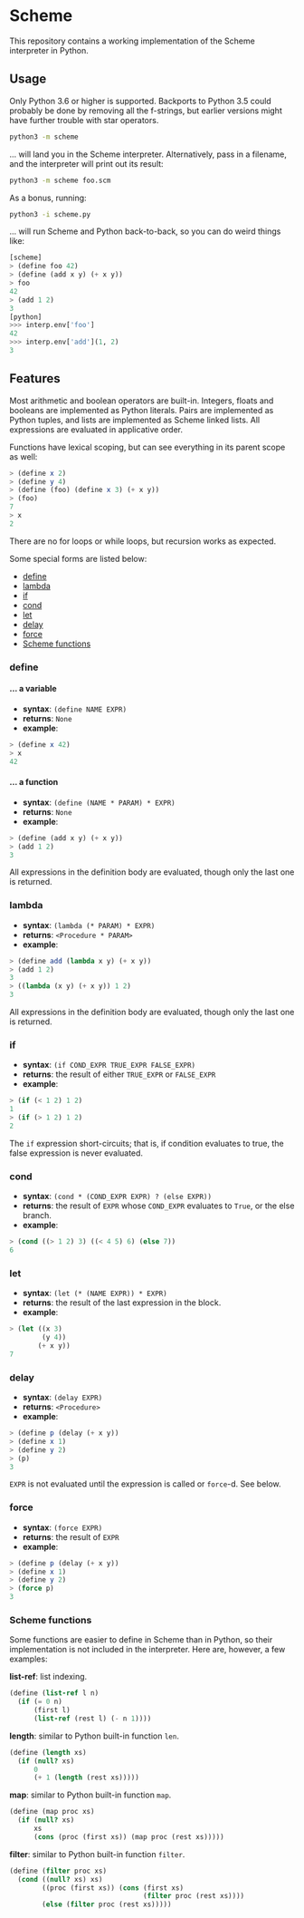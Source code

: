 # Scheme

This repository contains a working implementation of the Scheme interpreter in Python.

## Usage

Only Python 3.6 or higher is supported.
Backports to Python 3.5 could probably be done by removing all the f-strings,
but earlier versions might have further trouble with star operators.

```sh
python3 -m scheme
```

... will land you in the Scheme interpreter.
Alternatively, pass in a filename, and the interpreter will print out its result:

```sh
python3 -m scheme foo.scm
```

As a bonus, running:

```sh
python3 -i scheme.py
```

... will run Scheme and Python back-to-back, so you can do weird things like:

```python
[scheme]
> (define foo 42)
> (define (add x y) (+ x y))
> foo
42
> (add 1 2)
3
[python]
>>> interp.env['foo']
42
>>> interp.env['add'](1, 2)
3
```

## Features

Most arithmetic and boolean operators are built-in.
Integers, floats and booleans are implemented as Python literals.
Pairs are implemented as Python tuples, and lists are implemented as Scheme linked lists.
All expressions are evaluated in applicative order.

Functions have lexical scoping, but can see everything in its parent scope as well:

```scheme
> (define x 2)
> (define y 4)
> (define (foo) (define x 3) (+ x y))
> (foo)
7
> x
2
```

There are no for loops or while loops, but recursion works as expected.

Some special forms are listed below:

- [define](#define)
- [lambda](#lambda)
- [if](#if)
- [cond](#cond)
- [let](#let)
- [delay](#delay)
- [force](#force)
- [Scheme functions](#scheme-functions)

### define

#### ... a variable

* **syntax**: `(define NAME EXPR)`
* **returns**: `None`
* **example**:
```scheme
> (define x 42)
> x
42
```

#### ... a function

* **syntax**: `(define (NAME * PARAM) * EXPR)`
* **returns**: `None`
* **example**:
```scheme
> (define (add x y) (+ x y))
> (add 1 2)
3
```

All expressions in the definition body are evaluated, though only the last one is returned.

### lambda

* **syntax**: `(lambda (* PARAM) * EXPR)`
* **returns**: `<Procedure * PARAM>`
* **example**:
```scheme
> (define add (lambda x y) (+ x y))
> (add 1 2)
3
> ((lambda (x y) (+ x y)) 1 2)
3
```

All expressions in the definition body are evaluated, though only the last one is returned.

### if

* **syntax**: `(if COND_EXPR TRUE_EXPR FALSE_EXPR)`
* **returns**: the result of either `TRUE_EXPR` or `FALSE_EXPR`
* **example**:
```scheme
> (if (< 1 2) 1 2)
1
> (if (> 1 2) 1 2)
2
```

The `if` expression short-circuits; that is, if condition evaluates to true,
the false expression is never evaluated.

### cond

* **syntax**: `(cond * (COND_EXPR EXPR) ? (else EXPR))`
* **returns**: the result of `EXPR` whose `COND_EXPR` evaluates to `True`, or the else branch.
* **example**:
```scheme
> (cond ((> 1 2) 3) ((< 4 5) 6) (else 7))
6
```

### let

* **syntax**: `(let (* (NAME EXPR)) * EXPR)`
* **returns**: the result of the last expression in the block.
* **example**:
```scheme
> (let ((x 3)
        (y 4))
       (+ x y))
7
```

### delay

* **syntax**: `(delay EXPR)`
* **returns**: `<Procedure>`
* **example**:
```scheme
> (define p (delay (+ x y))
> (define x 1)
> (define y 2)
> (p)
3
```

`EXPR` is not evaluated until the expression is called or `force`-d. See below.

### force

* **syntax**: `(force EXPR)`
* **returns**: the result of `EXPR`
* **example**:
```scheme
> (define p (delay (+ x y))
> (define x 1)
> (define y 2)
> (force p)
3
```

### Scheme functions

Some functions are easier to define in Scheme than in Python,
so their implementation is not included in the interpreter.
Here are, however, a few examples:

**list-ref**: list indexing.

```scheme
(define (list-ref l n)
  (if (= 0 n)
      (first l)
      (list-ref (rest l) (- n 1))))
```

**length**: similar to Python built-in function `len`.

```scheme
(define (length xs)
  (if (null? xs)
      0
      (+ 1 (length (rest xs)))))
```

**map**: similar to Python built-in function `map`.

```scheme
(define (map proc xs)
  (if (null? xs)
      xs
      (cons (proc (first xs)) (map proc (rest xs)))))
```

**filter**: similar to Python built-in function `filter`.

```scheme
(define (filter proc xs)
  (cond ((null? xs) xs)
        ((proc (first xs)) (cons (first xs)
                                 (filter proc (rest xs))))
        (else (filter proc (rest xs)))))
```

